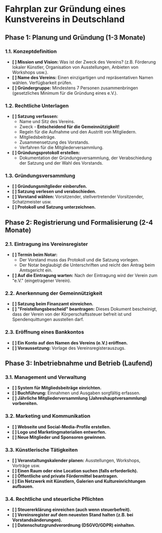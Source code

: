 # Fahrplan zur Gründung eines Kunstvereins in Deutschland

## Phase 1: Planung und Gründung (1-3 Monate)

### 1.1. Konzeptdefinition
- **[ ] Mission und Vision:** Was ist der Zweck des Vereins? (z.B. Förderung lokaler Künstler, Organisation von Ausstellungen, Anbieten von Workshops usw.).
- **[ ] Name des Vereins:** Einen einzigartigen und repräsentativen Namen wählen. Verfügbarkeit prüfen.
- **[ ] Gründergruppe:** Mindestens 7 Personen zusammenbringen (gesetzliches Minimum für die Gründung eines e.V.).

### 1.2. Rechtliche Unterlagen
- **[ ] Satzung verfassen:**
    - Name und Sitz des Vereins.
    - Zweck - **Entscheidend für die Gemeinnützigkeit!**
    - Regeln für die Aufnahme und den Austritt von Mitgliedern.
    - Mitgliedsbeiträge.
    - Zusammensetzung des Vorstands.
    - Verfahren für die Mitgliederversammlung.
- **[ ] Gründungsprotokoll erstellen:**
    - Dokumentation der Gründungsversammlung, der Verabschiedung der Satzung und der Wahl des Vorstands.

### 1.3. Gründungsversammlung
- **[ ] Gründungsmitglieder einberufen.**
- **[ ] Satzung verlesen und verabschieden.**
- **[ ] Vorstand wählen:** Vorsitzender, stellvertretender Vorsitzender, Schatzmeister usw.
- **[ ] Protokoll und Satzung unterzeichnen.**

## Phase 2: Registrierung und Formalisierung (2-4 Monate)

### 2.1. Eintragung ins Vereinsregister
- **[ ] Termin beim Notar:**
    - Der Vorstand muss das Protokoll und die Satzung vorlegen.
    - Der Notar beglaubigt die Unterschriften und reicht den Antrag beim Amtsgericht ein.
- **[ ] Auf die Eintragung warten:** Nach der Eintragung wird der Verein zum "e.V." (eingetragener Verein).

### 2.2. Anerkennung der Gemeinnützigkeit
- **[ ] Satzung beim Finanzamt einreichen.**
- **[ ] "Freistellungsbescheid" beantragen:** Dieses Dokument bescheinigt, dass der Verein von der Körperschaftssteuer befreit ist und Spendenquittungen ausstellen darf.

### 2.3. Eröffnung eines Bankkontos
- **[ ] Ein Konto auf den Namen des Vereins (e.V.) eröffnen.**
- **[ ] Voraussetzung:** Vorlage des Vereinsregisterauszugs.

## Phase 3: Inbetriebnahme und Betrieb (Laufend)

### 3.1. Management und Verwaltung
- **[ ] System für Mitgliedsbeiträge einrichten.**
- **[ ] Buchführung:** Einnahmen und Ausgaben sorgfältig erfassen.
- **[ ] Jährliche Mitgliederversammlung (Jahreshauptversammlung) vorbereiten.**

### 3.2. Marketing und Kommunikation
- **[ ] Webseite und Social-Media-Profile erstellen.**
- **[ ] Logo und Marketingmaterialien entwerfen.**
- **[ ] Neue Mitglieder und Sponsoren gewinnen.**

### 3.3. Künstlerische Tätigkeiten
- **[ ] Veranstaltungskalender planen:** Ausstellungen, Workshops, Vorträge usw.
- **[ ] Einen Raum oder eine Location suchen (falls erforderlich).**
- **[ ] Öffentliche und private Fördermittel beantragen.**
- **[ ] Ein Netzwerk mit Künstlern, Galerien und Kultureinrichtungen aufbauen.**

### 3.4. Rechtliche und steuerliche Pflichten
- **[ ] Steuererklärung einreichen (auch wenn steuerbefreit).**
- **[ ] Vereinsregister auf dem neuesten Stand halten (z.B. bei Vorstandsänderungen).**
- **[ ] Datenschutzgrundverordnung (DSGVO/GDPR) einhalten.**